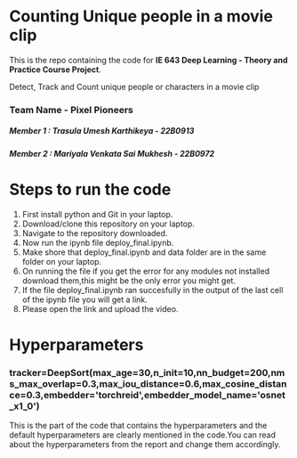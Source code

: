 # Counting Unique people in a movie clip

This is the repo containing the code for **IE 643 Deep Learning - Theory and Practice Course Project**.

Detect, Track and Count unique people or characters in a movie clip

### Team Name - Pixel Pioneers
##### Member 1 : Trasula Umesh Karthikeya - 22B0913
##### Member 2 : Mariyala Venkata Sai Mukhesh - 22B0972

# Steps to run the code
1) First install python and Git in your laptop.
2) Download/clone this repository on your laptop.
3) Navigate to the repository downloaded.
4) Now  run the ipynb file deploy_final.ipynb.
5) Make shore that deploy_final.ipynb and data folder are in the same folder on your laptop.
6) On running the file if you get the error for any modules not installed download them,this might be the only error you might get.
7) If the file deploy_final.ipynb ran succesfully in the output of the last cell of the ipynb file you will get a link.
8) Please open the link and upload the video.

#  Hyperparameters
### tracker=DeepSort(max_age=30,n_init=10,nn_budget=200,nms_max_overlap=0.3,max_iou_distance=0.6,max_cosine_distance=0.3,embedder='torchreid',embedder_model_name='osnet_x1_0')

This is the part of the code that contains the hyperparameters and the default hyperparameters are clearly mentioned in the code.You can read about the hyperparameters from the report and change them accordingly.
